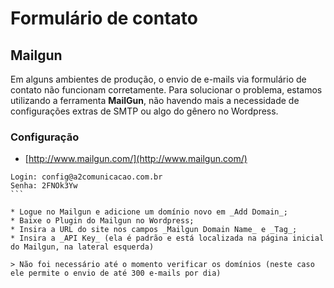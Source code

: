 # Formulário de contato

## Mailgun
Em alguns ambientes de produção, o envio de e-mails via formulário de contato não funcionam corretamente. Para solucionar o problema, estamos utilizando a ferramenta **MailGun**, não havendo mais a necessidade de configurações extras de SMTP ou algo do gênero no Wordpress.

### Configuração

* [http://www.mailgun.com/](http://www.mailgun.com/)

````
Login: config@a2comunicacao.com.br 
Senha: 2FNOk3Yw
```

* Logue no Mailgun e adicione um domínio novo em _Add Domain_;
* Baixe o Plugin do Mailgun no Wordpress;
* Insira a URL do site nos campos _Mailgun Domain Name_ e _Tag_;
* Insira a _API Key_ (ela é padrão e está localizada na página inicial do Mailgun, na lateral esquerda)

> Não foi necessário até o momento verificar os domínios (neste caso ele permite o envio de até 300 e-mails por dia)

